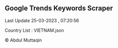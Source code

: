 

## Google Trends Keywords Scraper 
 
Last Update 25-03-2023 , 07:20:56

Country List :
VIETNAM.json



© Abdul Muttaqin 
